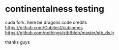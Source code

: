 # continentalness testing

cuda fork. here be dragons
code credits
https://github.com/Cubitect/cubiomes
https://github.com/nothings/stb/blob/master/stb_ds.h

thanks guys
